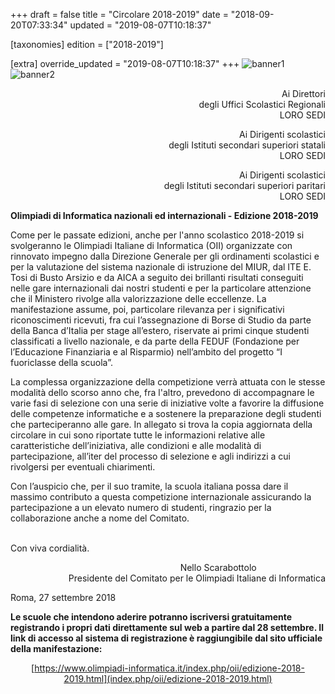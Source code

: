 +++
draft = false
title = "Circolare 2018-2019"
date = "2018-09-20T07:33:34"
updated = "2019-08-07T10:18:37"

[taxonomies]
edition = ["2018-2019"]

[extra]
override_updated = "2019-08-07T10:18:37"
+++
![banner1](/images/uploads/banner1.jpg)
![banner2](/images/uploads/banner2.jpg)

<div style="text-align: right;">

Ai Direttori<br/>degli Uffici Scolastici Regionali<br/>LORO SEDI

</div>

<div style="text-align: right;">

Ai Dirigenti scolastici<br/>degli Istituti secondari superiori statali<br/>LORO SEDI

</div>

<div style="text-align: right;">

Ai Dirigenti scolastici<br/>degli Istituti secondari superiori paritari<br/>LORO SEDI

</div>

**Olimpiadi di Informatica nazionali ed internazionali - Edizione 2018-2019**

Come per le passate edizioni, anche per l'anno scolastico 2018-2019 si svolgeranno le Olimpiadi Italiane di Informatica (OII) organizzate con rinnovato impegno dalla Direzione Generale per gli ordinamenti scolastici e per la valutazione del sistema nazionale di istruzione del MIUR, dal ITE E. Tosi di Busto Arsizio e da AICA a seguito dei brillanti risultati conseguiti nelle gare internazionali dai nostri studenti e per la particolare attenzione che il Ministero rivolge alla valorizzazione delle eccellenze. La manifestazione assume, poi, particolare rilevanza per i significativi riconoscimenti ricevuti, fra cui l’assegnazione di Borse di Studio da parte della Banca d’Italia per stage all’estero, riservate ai primi cinque studenti classificati a livello nazionale, e da parte della FEDUF (Fondazione per l’Educazione Finanziaria e al Risparmio) nell’ambito del progetto “I fuoriclasse della scuola”.

La complessa organizzazione della competizione verrà attuata con le stesse modalità dello scorso anno che, fra l'altro, prevedono di accompagnare le varie fasi di selezione con una serie di iniziative volte a favorire la diffusione delle competenze informatiche e a sostenere la preparazione degli studenti che parteciperanno alle gare. In allegato si trova la copia aggiornata della circolare in cui sono riportate tutte le informazioni relative alle caratteristiche dell’iniziativa, alle condizioni e alle modalità di partecipazione, all’iter del processo di selezione e agli indirizzi a cui rivolgersi per eventuali chiarimenti.

Con l’auspicio che, per il suo tramite, la scuola italiana possa dare il massimo contributo a questa competizione internazionale assicurando la partecipazione a un elevato numero di studenti, ringrazio per la collaborazione anche a nome del Comitato.

<br/>Con viva cordialità.

<div style="text-align: right;">

Nello Scarabottolo                            <br/>Presidente del Comitato per le Olimpiadi Italiane di Informatica

</div>

Roma, 27 settembre 2018

**Le scuole che intendono aderire potranno iscriversi gratuitamente registrando i propri dati direttamente sul web a partire dal 28 settembre. Il link di accesso al sistema di registrazione è raggiungibile dal sito ufficiale della manifestazione:**

<div style="text-align: center;">

[https://www.olimpiadi-informatica.it/index.php/oii/edizione-2018-2019.html](index.php/oii/edizione-2018-2019.html)

</div>
